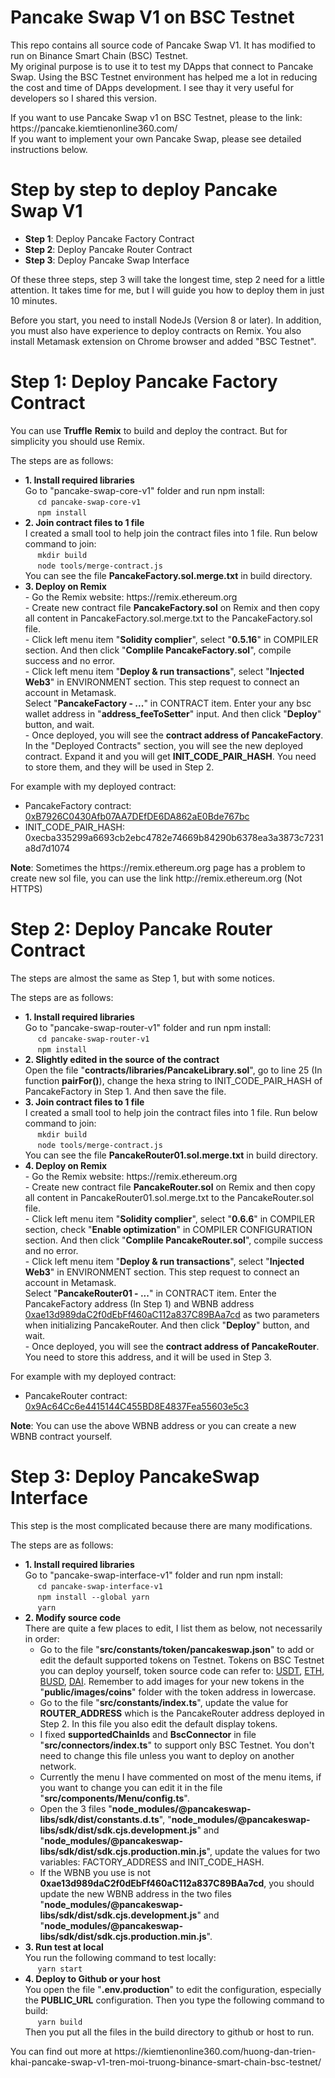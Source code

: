 # Pancake Swap V1 on BSC Testnet
This repo contains all source code of Pancake Swap V1. It has modified to run on Binance Smart Chain (BSC) Testnet.
<br />My original purpose is to use it to test my DApps that connect to Pancake Swap. Using the BSC Testnet environment has helped me a lot in reducing the cost and time of DApps development. I see thay it very useful for developers so I shared this version.

<p>If you want to use Pancake Swap v1 on BSC Testnet, please to the link: https://pancake.kiemtienonline360.com/
<br />If you want to implement your own Pancake Swap, please see detailed instructions below.

# Step by step to deploy Pancake Swap V1
<ul>
  <li><b>Step 1</b>: Deploy Pancake Factory Contract</li>
  <li><b>Step 2</b>: Deploy Pancake Router Contract</li>
  <li><b>Step 3</b>: Deploy Pancake Swap Interface</li>
</ul>
<p>Of these three steps, step 3 will take the longest time, step 2 need for a little attention. It takes time for me, but I will guide you how to deploy them in just 10 minutes.
<p>Before you start, you need to install NodeJs (Version 8 or later). In addition, you must also have experience to deploy contracts on Remix. You also install Metamask extension on Chrome browser and added "BSC Testnet".

# Step 1: Deploy Pancake Factory Contract
You can use <b>Truffle</b> <b>Remix</b> to build and deploy the contract. But for simplicity you should use Remix.
<p>The steps are as follows:
<ul>
  <li>
    <b>1. Install required libraries</b>
    <br />Go to "pancake-swap-core-v1" folder and run npm install:
    <br />&nbsp;&nbsp;&nbsp;&nbsp; <code>cd pancake-swap-core-v1</code>
    <br />&nbsp;&nbsp;&nbsp;&nbsp; <code>npm install</code>
  </li>
  <li>
    <b>2. Join contract files to 1 file</b>
    <br />I created a small tool to help join the contract files into 1 file. Run below command to join:
    <br />&nbsp;&nbsp;&nbsp;&nbsp; <code>mkdir build</code>
    <br />&nbsp;&nbsp;&nbsp;&nbsp; <code>node tools/merge-contract.js</code>
    <br />You can see the file <b>PancakeFactory.sol.merge.txt</b> in build directory.
  </li>
  <li>
    <b>3. Deploy on Remix</b>
    <br /> - Go the Remix website: https://remix.ethereum.org
    <br /> - Create new contract file <b>PancakeFactory.sol</b> on Remix and then copy all content in PancakeFactory.sol.merge.txt to the PancakeFactory.sol file.
    <br /> - Click left menu item "<b>Solidity complier</b>", select "<b>0.5.16</b>" in COMPILER section. And then click "<b>Complile PancakeFactory.sol</b>", compile success and no error.
    <br /> - Click left menu item "<b>Deploy &amp; run transactions</b>", select "<b>Injected Web3</b>" in ENVIRONMENT section. This step request to connect an account in Metamask.
    <br />Select "<b>PancakeFactory - ...</b>" in CONTRACT item. Enter your any bsc wallet address in "<b>address_feeToSetter</b>" input. And then click "<b>Deploy</b>" button, and wait.
    <br /> - Once deployed, you will see the <b>contract address of PancakeFactory</b>. In the "Deployed Contracts" section, you will see the new deployed contract. Expand it and you will get <b>INIT_CODE_PAIR_HASH</b>. You need to store them, and they will be used in Step 2.
  </li>
</ul>
<p>For example with my deployed contract:
<ul>
  <li>PancakeFactory contract: <a href="https://testnet.bscscan.com/address/0xb7926c0430afb07aa7defde6da862ae0bde767bc">0xB7926C0430Afb07AA7DEfDE6DA862aE0Bde767bc</a></li>
  <li>INIT_CODE_PAIR_HASH: 0xecba335299a6693cb2ebc4782e74669b84290b6378ea3a3873c7231a8d7d1074</li>
</ul>
<p><b>Note</b>: Sometimes the https://remix.ethereum.org page has a problem to create new sol file, you can use the link http://remix.ethereum.org (Not HTTPS)

# Step 2: Deploy Pancake Router Contract
The steps are almost the same as Step 1, but with some notices.
<p>The steps are as follows:
<ul>
  <li>
    <b>1. Install required libraries</b>
    <br />Go to "pancake-swap-router-v1" folder and run npm install:
    <br />&nbsp;&nbsp;&nbsp;&nbsp; <code>cd pancake-swap-router-v1</code>
    <br />&nbsp;&nbsp;&nbsp;&nbsp; <code>npm install</code>
  </li>
  <li>
    <b>2. Slightly edited in the source of the contract</b>
    <br />Open the file "<b>contracts/libraries/PancakeLibrary.sol</b>", go to line 25 (In function <b>pairFor()</b>), change the hexa string to INIT_CODE_PAIR_HASH of PancakeFactory in Step 1. And then save the file.
  </li>
  <li>
    <b>3. Join contract files to 1 file</b>
    <br />I created a small tool to help join the contract files into 1 file. Run below command to join:
    <br />&nbsp;&nbsp;&nbsp;&nbsp; <code>mkdir build</code>
    <br />&nbsp;&nbsp;&nbsp;&nbsp; <code>node tools/merge-contract.js</code>
    <br />You can see the file <b>PancakeRouter01.sol.merge.txt</b> in build directory.
  </li>
  <li>
    <b>4. Deploy on Remix</b>
    <br /> - Go the Remix website: https://remix.ethereum.org
    <br /> - Create new contract file <b>PancakeRouter.sol</b> on Remix and then copy all content in PancakeRouter01.sol.merge.txt to the PancakeRouter.sol file.
    <br /> - Click left menu item "<b>Solidity complier</b>", select "<b>0.6.6</b>" in COMPILER section, check "<b>Enable optimization</b>" in COMPILER CONFIGURATION section. And then click "<b>Complile PancakeRouter.sol</b>", compile success and no error.
    <br /> - Click left menu item "<b>Deploy &amp; run transactions</b>", select "<b>Injected Web3</b>" in ENVIRONMENT section. This step request to connect an account in Metamask.
    <br />Select "<b>PancakeRouter01 - ...</b>" in CONTRACT item. Enter the PancakeFactory address (In Step 1) and WBNB address <a href="https://testnet.bscscan.com/address/0xae13d989dac2f0debff460ac112a837c89baa7cd">0xae13d989daC2f0dEbFf460aC112a837C89BAa7cd</a> as two parameters when initializing PancakeRouter. And then click "<b>Deploy</b>" button, and wait.
    <br /> - Once deployed, you will see the <b>contract address of PancakeRouter</b>. You need to store this address, and it will be used in Step 3.
  </li>
</ul>
<p>For example with my deployed contract:
<ul>
  <li>PancakeRouter contract: <a href="https://testnet.bscscan.com/address/0x9Ac64Cc6e4415144C455BD8E4837Fea55603e5c3">0x9Ac64Cc6e4415144C455BD8E4837Fea55603e5c3</a></li>
</ul>
<p><b>Note</b>: You can use the above WBNB address or you can create a new WBNB contract yourself.

# Step 3: Deploy PancakeSwap Interface
This step is the most complicated because there are many modifications. 
<p>The steps are as follows:
<ul>
  <li>
    <b>1. Install required libraries</b>
    <br />Go to "pancake-swap-interface-v1" folder and run npm install:
    <br />&nbsp;&nbsp;&nbsp;&nbsp; <code>cd pancake-swap-interface-v1</code>
    <br />&nbsp;&nbsp;&nbsp;&nbsp; <code>npm install --global yarn</code>
    <br />&nbsp;&nbsp;&nbsp;&nbsp; <code>yarn</code>
  </li>
  <li>
    <b>2. Modify source code</b>
    <br />There are quite a few places to edit, I list them as below, not necessarily in order:
    <ul>
      <li>Go to the file "<b>src/constants/token/pancakeswap.json</b>" to add or edit the default supported tokens on Testnet. Tokens on BSC Testnet you can deploy yourself, token source code can refer to: <a href="https://testnet.bscscan.com/address/0x7ef95a0fee0dd31b22626fa2e10ee6a223f8a684">USDT</a>, <a href="https://testnet.bscscan.com/address/0x8babbb98678facc7342735486c851abd7a0d17ca">ETH</a>, <a href="https://testnet.bscscan.com/address/0x78867BbEeF44f2326bF8DDd1941a4439382EF2A7">BUSD</a>, <a href="https://testnet.bscscan.com/address/0x8a9424745056Eb399FD19a0EC26A14316684e274">DAI</a>. Remember to add images for your new tokens in the "<b>public/images/coins</b>" folder with the token address in lowercase.</li>
      <li>Go to the file "<b>src/constants/index.ts</b>", update the value for <b>ROUTER_ADDRESS</b> which is the PancakeRouter address deployed in Step 2. In this file you also edit the default display tokens.</li>
      <li>I fixed <b>supportedChainIds</b> and <b>BscConnector</b> in file "<b>src/connectors/index.ts</b>" to support only BSC Testnet. You don't need to change this file unless you want to deploy on another network.</li>
      <li>Currently the menu I have commented on most of the menu items, if you want to change you can edit it in the file "<b>src/components/Menu/config.ts</b>".</li>
      <li>Open the 3 files "<b>node_modules/@pancakeswap-libs/sdk/dist/constants.d.ts</b>", "<b>node_modules/@pancakeswap-libs/sdk/dist/sdk.cjs.development.js</b>" and "<b>node_modules/@pancakeswap-libs/sdk/dist/sdk.cjs.production.min.js</b>", update the values for two variables: FACTORY_ADDRESS and INIT_CODE_HASH.</li>
      <li>If the WBNB you use is not <b>0xae13d989daC2f0dEbFf460aC112a837C89BAa7cd</b>, you should update the new WBNB address in the two files "<b>node_modules/@pancakeswap-libs/sdk/dist/sdk.cjs.development.js</b>" and "<b>node_modules/@pancakeswap-libs/sdk/dist/sdk.cjs.production.min.js</b>".</li>
    </ul>
  </li>
  <li>
    <b>3. Run test at local</b>
    <br />You run the following command to test locally:
    <br />&nbsp;&nbsp;&nbsp;&nbsp; <code>yarn start</code>
  </li>
  <li>
    <b>4. Deploy to Github or your host</b>
    <br />You open the file "<b>.env.production</b>" to edit the configuration, especially the <b>PUBLIC_URL</b> configuration. Then you type the following command to build:
    <br />&nbsp;&nbsp;&nbsp;&nbsp; <code>yarn build</code>
    <br />Then you put all the files in the build directory to github or host to run.
  </li>
 </ul>
 
 <p>You can find out more at https://kiemtienonline360.com/huong-dan-trien-khai-pancake-swap-v1-tren-moi-truong-binance-smart-chain-bsc-testnet/
